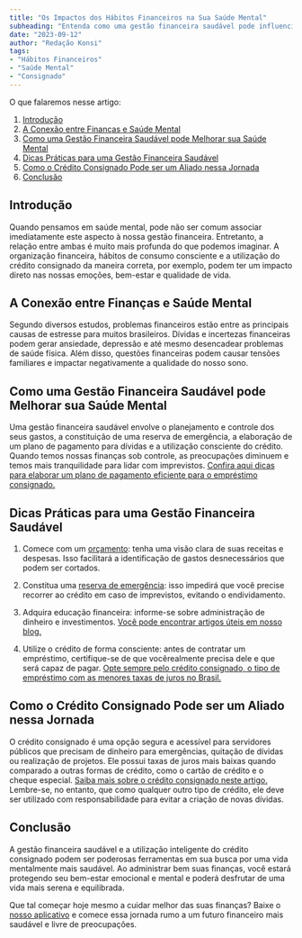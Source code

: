 ```yaml
---
title: "Os Impactos dos Hábitos Financeiros na Sua Saúde Mental"
subheading: "Entenda como uma gestão financeira saudável pode influenciar positivamente o seu bem-estar emocional e mental."
date: "2023-09-12"
author: "Redação Konsi"
tags:
- "Hábitos Financeiros"
- "Saúde Mental"
- "Consignado"
---
```


O que falaremos nesse artigo:
1. [Introdução](#introducao)
2. [A Conexão entre Finanças e Saúde Mental](#conexao)
3. [Como uma Gestão Financeira Saudável pode Melhorar sua Saúde Mental](#gestaofinanceira)
4. [Dicas Práticas para uma Gestão Financeira Saudável](#dicas)
5. [Como o Crédito Consignado Pode ser um Aliado nessa Jornada](#creditoconsignado)
6. [Conclusão](#conclusao)

<a id="introducao"></a>
## Introdução

Quando pensamos em saúde mental, pode não ser comum associar imediatamente este aspecto à nossa gestão financeira. Entretanto, a relação entre ambas é muito mais profunda do que podemos imaginar. A organização financeira, hábitos de consumo consciente e a utilização do crédito consignado da maneira correta, por exemplo, podem ter um impacto direto nas nossas emoções, bem-estar e qualidade de vida.

<a id="conexao"></a>
## A Conexão entre Finanças e Saúde Mental

Segundo diversos estudos, problemas financeiros estão entre as principais causas de estresse para muitos brasileiros. Dívidas e incertezas financeiras podem gerar ansiedade, depressão e até mesmo desencadear problemas de saúde física. Além disso, questões financeiras podem causar tensões familiares e impactar negativamente a qualidade do nosso sono.

<a id="gestaofinanceira"></a>
## Como uma Gestão Financeira Saudável pode Melhorar sua Saúde Mental

Uma gestão financeira saudável envolve o planejamento e controle dos seus gastos, a constituição de uma reserva de emergência, a elaboração de um plano de pagamento para dívidas e a utilização consciente do crédito. Quando temos nossas finanças sob controle, as preocupações diminuem e temos mais tranquilidade para lidar com imprevistos. [Confira aqui dicas para elaborar um plano de pagamento eficiente para o empréstimo consignado.](/postagens/como-elaborar-um-plano-de-pagamento-eficiente-para-o-emprestimo-consignado.md)

<a id="dicas"></a>
## Dicas Práticas para uma Gestão Financeira Saudável

1. Comece com um [orçamento](/postagens/como-criar-e-seguir-um-orcamento-financeiro-pessoal-para-servidores-publicos.md): tenha uma visão clara de suas receitas e despesas. Isso facilitará a identificação de gastos desnecessários que podem ser cortados.

2. Constitua uma [reserva de emergência](/postagens/a-importncia-da-reserva-de-emergncia-e-como-constru-la-com-inteligncia-financeira.md): isso impedirá que você precise recorrer ao crédito em caso de imprevistos, evitando o endividamento.

3. Adquira educação financeira: informe-se sobre administração de dinheiro e investimentos. [Você pode encontrar artigos úteis em nosso blog.](/postagens)

4. Utilize o crédito de forma consciente: antes de contratar um empréstimo, certifique-se de que vocêrealmente precisa dele e que será capaz de pagar. [Opte sempre pelo crédito consignado, o tipo de empréstimo com as menores taxas de juros no Brasil.](/postagens/por-que-o-crdito-consignado-a-melhor-escolha-para-servidores-pblicos.md)

<a id="creditoconsignado"></a>
## Como o Crédito Consignado Pode ser um Aliado nessa Jornada

O crédito consignado é uma opção segura e acessível para servidores públicos que precisam de dinheiro para emergências, quitação de dívidas ou realização de projetos. Ele possui taxas de juros mais baixas quando comparado a outras formas de crédito, como o cartão de crédito e o cheque especial. [Saiba mais sobre o crédito consignado neste artigo.](/postagens/o-guia-definitivo-sobre-crdito-consignado-para-servidor-pblico-novato.md) Lembre-se, no entanto, que como qualquer outro tipo de crédito, ele deve ser utilizado com responsabilidade para evitar a criação de novas dívidas.

<a id="conclusao"></a>
## Conclusão

A gestão financeira saudável e a utilização inteligente do crédito consignado podem ser poderosas ferramentas em sua busca por uma vida mentalmente mais saudável. Ao administrar bem suas finanças, você estará protegendo seu bem-estar emocional e mental e poderá desfrutar de uma vida mais serena e equilibrada. 

Que tal começar hoje mesmo a cuidar melhor das suas finanças? Baixe o [nosso aplicativo](https://www.konsi.com.br/app) e comece essa jornada rumo a um futuro financeiro mais saudável e livre de preocupações.